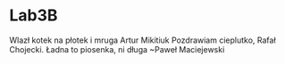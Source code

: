 # Lab3B
Wlazł kotek na płotek i mruga  Artur Mikitiuk
Pozdrawiam cieplutko, Rafał Chojecki.
Ładna to piosenka, ni długa ~Paweł Maciejewski
